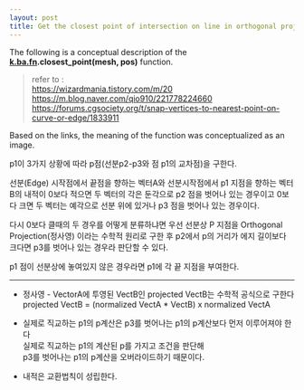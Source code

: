 ```yaml
---
layout: post
title: Get the closest point of intersection on line in orthogonal projection (선분의 가장 가까운 교차점 얻기)
---
```


The following is a conceptual description of the **[k.ba.fn](https://github.com/ki68/k/blob/main/ba/fn.py).closest_point(mesh, pos)** function.

> refer to :  
> https://wizardmania.tistory.com/m/20  
> https://m.blog.naver.com/qio910/221778224660  
> https://forums.cgsociety.org/t/snap-vertices-to-nearest-point-on-curve-or-edge/1833911



Based on the links, the meaning of the function was conceptualized as an image.



p1이 3가지 상황에 따라 p점(선분p2-p3와 점 p1의 교차점)을 구한다. 

선분(Edge) 시작점에서 끝점을 향하는 벡터A와 선분시작점에서 p1 지점을 향하는 벡터B의 내적이
0보다 적으면 두 벡터의 각은 둔각으로 p2 점을 벗어나 있는 경우이고
0보다 크면 두 벡터는 예각으로 선분 위에 있거나 p3 점을 벗어나 있는 경우이다.

다시 0보다 클때의 두 경우를 어떻게 분류하냐면
우선 선분상 P 지점을 Orthogonal Projection(정사영) 이라는 수학적 원리로 구한 후 
p2에서 p의 거리가 에지 길이보다 크다면 p3를 벗어나 있는 경우라 판단할 수 있다.

p1 점이 선분상에 놓여있지 않은 경우라면 p1에 각 끝 지점을 부여한다.

----------------------------------------------

* 정사영 - VectorA에 투영된 VectB인 projected VectB는 수학적 공식으로 구한다    
projected VectB = (normalized VectA * VectB) x normalized VectA   

* 실제로 직교하는 p1의  p계산은 p3를 벗어나는 p1의 p계산보다 먼저 이루어져야 한다   
실제로 직교하는 p1의  계산된 p를 가지고 조건을 판단해   
p3를 벗어나는 p1의 p계산을 오버라이드하기 때문이다.    

* 내적은 교환법칙이 성립한다.
